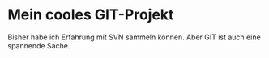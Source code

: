 <h1> Mein cooles GIT-Projekt </h1>
<p> Bisher habe ich Erfahrung mit SVN sammeln können. Aber GIT ist auch eine
    spannende Sache.
</p>